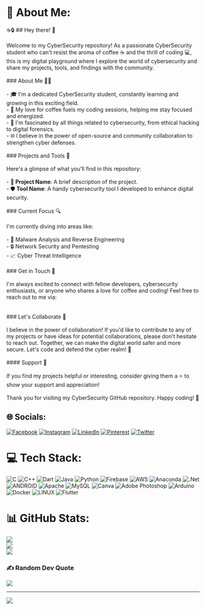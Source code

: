 # 💫 About Me:
☕️🔒 ## Hey there! 👋<br><br>Welcome to my CyberSecurity repository! As a passionate CyberSecurity student who can't resist the aroma of coffee ☕️ and the thrill of coding 💻, this is my digital playground where I explore the world of cybersecurity and share my projects, tools, and findings with the community.<br><br>### About Me 👨‍💻<br><br>- 🎓 I'm a dedicated CyberSecurity student, constantly learning and growing in this exciting field.<br>- 🌟 My love for coffee fuels my coding sessions, helping me stay focused and energized.<br>- 🔐 I'm fascinated by all things related to cybersecurity, from ethical hacking to digital forensics.<br>- 🌐 I believe in the power of open-source and community collaboration to strengthen cyber defenses.<br><br>### Projects and Tools 🚀<br><br>Here's a glimpse of what you'll find in this repository:<br><br>- 📁 **Project Name**: A brief description of the project. <br>- 🛡️ **Tool Name**: A handy cybersecurity tool I developed to enhance digital security. <br><br>### Current Focus 🔍<br><br>I'm currently diving into areas like:<br><br>- 👾 Malware Analysis and Reverse Engineering<br>- 🔒 Network Security and Pentesting<br>- 📈 Cyber Threat Intelligence<br><br>### Get in Touch 🤝<br><br>I'm always excited to connect with fellow developers, cybersecurity enthusiasts, or anyone who shares a love for coffee and coding! Feel free to reach out to me via:<br><br><br>### Let's Collaborate 🤝<br><br>I believe in the power of collaboration! If you'd like to contribute to any of my projects or have ideas for potential collaborations, please don't hesitate to reach out. Together, we can make the digital world safer and more secure. Let's code and defend the cyber realm! 💪<br><br>#### Support 💙<br><br>If you find my projects helpful or interesting, consider giving them a ⭐️ to show your support and appreciation!<br><br>Thank you for visiting my CyberSecurity GitHub repository. Happy coding! 🚀


## 🌐 Socials:
[![Facebook](https://img.shields.io/badge/Facebook-%231877F2.svg?logo=Facebook&logoColor=white)](https://facebook.com/spacecat010) [![Instagram](https://img.shields.io/badge/Instagram-%23E4405F.svg?logo=Instagram&logoColor=white)](https://instagram.com/target_scorp) [![LinkedIn](https://img.shields.io/badge/LinkedIn-%230077B5.svg?logo=linkedin&logoColor=white)](https://linkedin.com/in/spacecat) [![Pinterest](https://img.shields.io/badge/Pinterest-%23E60023.svg?logo=Pinterest&logoColor=white)](https://pinterest.com/heyitsmenawin010) [![Twitter](https://img.shields.io/badge/Twitter-%231DA1F2.svg?logo=Twitter&logoColor=white)](https://twitter.com/prasath_na794) 

# 💻 Tech Stack:
![C](https://img.shields.io/badge/c-%2300599C.svg?style=plastic&logo=c&logoColor=white) ![C++](https://img.shields.io/badge/c++-%2300599C.svg?style=plastic&logo=c%2B%2B&logoColor=white) ![Dart](https://img.shields.io/badge/dart-%230175C2.svg?style=plastic&logo=dart&logoColor=white) ![Java](https://img.shields.io/badge/java-%23ED8B00.svg?style=plastic&logo=java&logoColor=white) ![Python](https://img.shields.io/badge/python-3670A0?style=plastic&logo=python&logoColor=ffdd54) ![Firebase](https://img.shields.io/badge/firebase-%23039BE5.svg?style=plastic&logo=firebase) ![AWS](https://img.shields.io/badge/AWS-%23FF9900.svg?style=plastic&logo=amazon-aws&logoColor=white) ![Anaconda](https://img.shields.io/badge/Anaconda-%2344A833.svg?style=plastic&logo=anaconda&logoColor=white) ![.Net](https://img.shields.io/badge/.NET-5C2D91?style=plastic&logo=.net&logoColor=white) ![ANDROID](https://img.shields.io/badge/android-%2320232a.svg?style=plastic&logo=android&logoColor=%a4c639) ![Apache](https://img.shields.io/badge/apache-%23D42029.svg?style=plastic&logo=apache&logoColor=white) ![MySQL](https://img.shields.io/badge/mysql-%2300f.svg?style=plastic&logo=mysql&logoColor=white) ![Canva](https://img.shields.io/badge/Canva-%2300C4CC.svg?style=plastic&logo=Canva&logoColor=white) ![Adobe Photoshop](https://img.shields.io/badge/adobephotoshop-%2331A8FF.svg?style=plastic&logo=adobephotoshop&logoColor=white) ![Arduino](https://img.shields.io/badge/-Arduino-00979D?style=plastic&logo=Arduino&logoColor=white) ![Docker](https://img.shields.io/badge/docker-%230db7ed.svg?style=plastic&logo=docker&logoColor=white) ![LINUX](https://img.shields.io/badge/Linux-FCC624?style=plastic&logo=linux&logoColor=black) ![Flutter](https://img.shields.io/badge/Flutter-%2302569B.svg?style=plastic&logo=Flutter&logoColor=white)
# 📊 GitHub Stats:
![](https://github-readme-stats.vercel.app/api?username=NawinPro&theme=dark&hide_border=false&include_all_commits=false&count_private=false)<br/>
![](https://github-readme-streak-stats.herokuapp.com/?user=NawinPro&theme=dark&hide_border=false)<br/>
![](https://github-readme-stats.vercel.app/api/top-langs/?username=NawinPro&theme=dark&hide_border=false&include_all_commits=false&count_private=false&layout=compact)

### ✍️ Random Dev Quote
![](https://quotes-github-readme.vercel.app/api?type=horizontal&theme=radical)

---
[![](https://visitcount.itsvg.in/api?id=NawinPro&icon=0&color=0)](https://visitcount.itsvg.in)

<!-- Proudly created with GPRM ( https://gprm.itsvg.in ) -->
